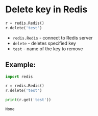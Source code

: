 # Delete key in Redis

```python
r = redis.Redis()
r.delete('test')
```

- `redis.Redis` - connect to Redis server
- `delete` - deletes specified key
- `test` - name of the key to remove

## Example: 
```python
import redis

r = redis.Redis()
r.delete('test')

print(r.get('test'))
```
```
None

```

